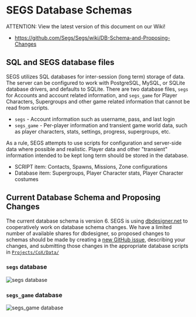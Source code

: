 # SEGS Database Schemas
ATTENTION: View the latest version of this document on our Wiki!
- https://github.com/Segs/Segs/wiki/DB-Schema-and-Proposing-Changes

## SQL and SEGS database files
SEGS utilizes SQL databases for inter-session (long term) storage of data. The server can be configured to work with PostgreSQL, MySQL, or SQLite database drivers, and defaults to SQLite. There are two database files, `segs` for Accounts and account related information, and `segs_game` for Player Characters, Supergroups and other game related information that cannot be read from scripts.
- `segs` - Account information such as username, pass, and last login
- `segs_game` - Per-player information and transient game world data, such as player characters, stats, settings, progress, supergroups, etc. 

As a rule, SEGS attempts to use scripts for configuration and server-side data where possible and realistic. Player data and other "transient" information intended to be kept long term should be stored in the database.
- SCRIPT item: Contacts, Spawns, Missions, Zone configurations
- Database item: Supergroups, Player Character stats, Player Character costumes

## Current Database Schema and Proposing Changes
The current database schema is version 6. SEGS is using [dbdesigner.net](http://dbdesigner.net) to cooperatively work on database schema changes. We have a limited number of available shares for dbdesigner, so proposed changes to schemas should be made by creating a [new GitHub issue](https://github.com/Segs/Segs/issues/new), describing your changes, and submitting those changes in the appropriate database scripts in [`Projects/CoX/Data/`](https://github.com/Segs/Segs/tree/master/Projects/CoX/Data)

### `segs` database
![segs database](http://doxy.segs.io/images/dump/dbschema/segs_dbschema.png)

### `segs_game` database
![segs_game database](http://doxy.segs.io/images/dump/dbschema/segs_game_dbschema.png)
